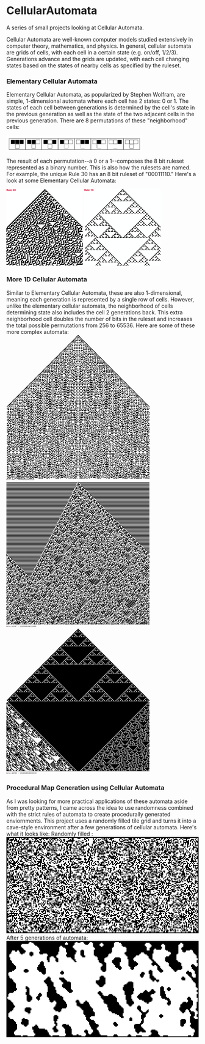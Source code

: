 # CellularAutomata
A series of small projects looking at Cellular Automata.

Cellular Automata are well-known computer models studied extensively in computer theory, mathematics, and physics. In general, cellular automata are grids of cells, with each cell in a certain state (e.g. on/off, 1/2/3). Generations advance and the grids are updated, with each cell changing states based on the states of nearby cells as specified by the ruleset.

### Elementary Cellular Automata
Elementary Cellular Automata, as popularized by Stephen Wolfram, are simple, 1-dimensional automata where each cell has 2 states: 0 or 1. The states of each cell between generations is determined by the cell's state in the previous generation as well as the state of the two adjacent cells in the previous generation. There are 8 permutations of these "neighborhood" cells:

![ ](/ElementaryCellularAutomata/photos/ruleset.png?raw=true "The 8 permutations")

The result of each permutation--a 0 or a 1--composes the 8 bit ruleset represented as a binary number. This is also how the rulesets are named. For example, the unique Rule 30 has an 8 bit ruleset of "00011110." Here's a look at some Elementary Cellular Automata:

![ ](/ElementaryCellularAutomata/photos/rule30.png?raw=true "Rule 30") 
![ ](/ElementaryCellularAutomata/photos/rule18.png?raw=true "Rule 18") 

### More 1D Cellular Automata
Similar to Elementary Cellular Automata, these are also 1-dimensional, meaning each generation is represented by a single row of cells. However, unlike the elementary cellular automata, the neighborhood of cells determining state also includes the cell 2 generations back. This extra neighborhood cell doubles the number of bits in the ruleset and increases the total possible permutations from 256 to 65536. Here are some of these more complex automata:
![ ](/More1DAutomata/screenshots/rule406.png?raw=true "Rule 406") 
![ ](/More1DAutomata/screenshots/rule42297.png?raw=true "Rule 42297") 
![ ](/More1DAutomata/screenshots/rule46230.png?raw=true "Rule 46230") 

### Procedural Map Generation using Cellular Automata
As I was looking for more practical applications of these automata aside from pretty patterns, I came across the idea to use randomness combined with the strict rules of automata to create procedurally generated enviornments. This project uses a randomly filled tile grid and turns it into a cave-style environment after a few generations of cellular automata. Here's what it looks like:
Randomly filled :
![ ](/MapGeneration/screenshots/before.png?raw=true "Before") 
After 5 generations of automata:
![ ](/MapGeneration/screenshots/after.png?raw=true "After") 
